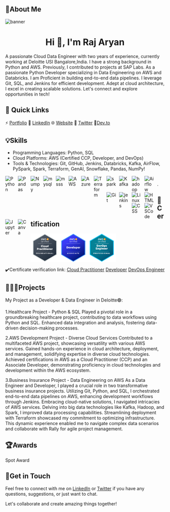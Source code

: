 ## 🤖About Me
![banner](https://64.media.tumblr.com/13d2c753eed929097cc13bbb1d3e482c/67441800327766fc-96/s1920x1080/fe67f6e7feaaf682aa84cd0280cbb4eed24e9dea.gif)

<h1 align="center">Hi 👋, I'm Raj Aryan</h1>
<b2 align="center">A passionate Cloud Data Engineer with two years of experience, currently working at Deloitte USI Bangalore,India. I have a strong background in Python and AWS. Previously, I contributed to projects at SAP Labs. As a passionate Python Developer specializing in Data Engineering on AWS and Databricks. I am Proficient in building end-to-end data pipelines. I leverage Git, SQL, and Jenkins for efficient development. Adept at cloud architecture, I excel in creating scalable solutions. Let's connect and explore opportunities in tech! </b2>

 

## 🚀 Quick Links
⚡ [Portfolio](https://rajaryan-git.github.io/portfolio/)
🔎 [LinkedIn](https://www.linkedin.com/in/rajaryan-profile/)
🌐 [Website](https://aryantechsource.blogspot.com/)
📱 [Twitter](https://twitter.com/rajaryan_28)
💬[Dev.to](https://dev.to/rajaryan)

## 💡Skills
- Programming Languages: Python, SQL
- Cloud Platforms: AWS (Certified CCP, Developer, and DevOps)
- Tools & Technologies: Git, GitHub, Jenkins, Databricks, Kafka, AirFlow, PySpark, Spark, Terraform, GenAI, Snowflake, Pandas, NumPy!
               
<img align="left" alt="Python" width="30px" style="padding-right:10px;" src="https://cdn.jsdelivr.net/gh/devicons/devicon@latest/icons/python/python-original.svg" />
<img align="left" alt="Pandas" width="30px" style="padding-right:10px;" src="https://cdn.jsdelivr.net/gh/devicons/devicon@latest/icons/pandas/pandas-original.svg" />
<img align="left" alt="Numpy" width="30px" style="padding-right:10px;" src="https://cdn.jsdelivr.net/gh/devicons/devicon@latest/icons/numpy/numpy-original.svg" />
<img align="left" alt="mysql" width="30px" style="padding-right:10px;" src="https://cdn.jsdelivr.net/gh/devicons/devicon@latest/icons/mysql/mysql-original-wordmark.svg" />
<img align="left" alt="msss" width="30px" style="padding-right:10px;" src="https://cdn.jsdelivr.net/gh/devicons/devicon@latest/icons/microsoftsqlserver/microsoftsqlserver-plain.svg" />
<img align="left" alt="AWS" width="30px" style="padding-right:10px;" src="https://cdn.jsdelivr.net/gh/devicons/devicon@latest/icons/amazonwebservices/amazonwebservices-original-wordmark.svg" />
<img align="left" alt="Azure" width="30px" style="padding-right:10px;" src="https://cdn.jsdelivr.net/gh/devicons/devicon@latest/icons/azure/azure-original.svg" />
<img align="left" alt="Terraform" width="30px" style="padding-right:10px;" src="https://cdn.jsdelivr.net/gh/devicons/devicon@latest/icons/terraform/terraform-original-wordmark.svg" />
<img align="left" alt="spark" width="30px" style="padding-right:10px;" src="https://cdn.jsdelivr.net/gh/devicons/devicon@latest/icons/apachespark/apachespark-original-wordmark.svg" />  
<img align="left" alt="Kafka" width="30px" style="padding-right:10px;" src="https://cdn.jsdelivr.net/gh/devicons/devicon@latest/icons/apachekafka/apachekafka-original-wordmark.svg" />
<img align="left" alt="hadoop" width="30px" style="padding-right:10px;" src="https://cdn.jsdelivr.net/gh/devicons/devicon@latest/icons/hadoop/hadoop-original.svg" />
<img align="left" alt="Airflow" width="30px" style="padding-right:10px;" src="https://cdn.jsdelivr.net/gh/devicons/devicon@latest/icons/apacheairflow/apacheairflow-original.svg" />
<img align="left" alt="Git" width="30px" style="padding-right:10px;" src="https://cdn.jsdelivr.net/gh/devicons/devicon/icons/git/git-original.svg" />
<img align="left" alt="jenkins" width="30px" style="padding-right:10px;" src="https://cdn.jsdelivr.net/gh/devicons/devicon@latest/icons/jenkins/jenkins-original.svg" />
<img align="left" alt="Linux" width="30px" style="padding-right:10px;" src="https://cdn.jsdelivr.net/gh/devicons/devicon/icons/linux/linux-original.svg" />
<img align="left" alt="HTML" width="30px" style="padding-right:10px;" src="https://cdn.jsdelivr.net/gh/devicons/devicon/icons/html5/html5-plain.svg" />
<img align="left" alt="CSS" width="30px" style="padding-right:10px;" src="https://cdn.jsdelivr.net/gh/devicons/devicon/icons/css3/css3-plain.svg" />
<img align="left" alt="VSCode" width="30px" style="padding-right:10px;" src="https://cdn.jsdelivr.net/gh/devicons/devicon@latest/icons/vscode/vscode-original.svg" />
<img align="left" alt="Jupyter" width="30px" style="padding-right:10px;" src="https://cdn.jsdelivr.net/gh/devicons/devicon@latest/icons/jupyter/jupyter-original-wordmark.svg" />
<img align="left" alt="Canva" width="30px" style="padding-right:10px;" src="https://cdn.jsdelivr.net/gh/devicons/devicon@latest/icons/canva/canva-original.svg" />

<br />
.

## 🎯Certification
<p style="display: flex; justify-content: flex-start;">
  <img src="https://github.com/rajaryan-git/rajaryan-Public-image/blob/main/AWS-Certified-Cloud-Practitioner_badge.png" alt="AWS_CCP_lOGO" width="90"/>
  <img src="https://github.com/rajaryan-git/rajaryan-Public-image/blob/main/AWS-Certified-Developer-Associate_badge.png" alt="AWS_DEV_lOGO" width="90"/>
  <img src="https://github.com/rajaryan-git/rajaryan-Public-image/blob/main/AWS-Certified-DevOps-Engineer-Professional_badge.png" alt="AWS_DevOps_lOGO" width="90"/>
</p>

✔️Certificate verification link:
[Cloud Practitioner](https://cp.certmetrics.com/amazon/en/public/verify/credential/825D2W8K4JBEQ1GD)
[Developer](https://cp.certmetrics.com/amazon/en/public/verify/credential/7GXKX8P2X1QQ1E3K)
[DevOps Engineer](https://cp.certmetrics.com/amazon/en/public/verify/credential/7809a18e848c4e33810fbf1a98e2919c)
 
## 👨🏻‍💻Projects
My Project as a Developer & Data Engineer in Deloitte🟢:

1.Healthcare Project - Python & SQL
Played a pivotal role in a groundbreaking healthcare project, contributing to data workflows using Python and SQL. Enhanced data integration and analysis, fostering data-driven decision-making processes.

2.AWS Development Project - Diverse Cloud Services
Contributed to a multifaceted AWS project, showcasing versatility with various AWS services. Gained hands-on experience in cloud architecture, deployment, and management, solidifying expertise in diverse cloud technologies. Achieved certifications in AWS as a Cloud Practitioner (CCP) and an Associate Developer, demonstrating proficiency in cloud technologies and development within the AWS ecosystem.

3.Business Insurance Project - Data Engineering on AWS
As a Data Engineer and Developer, I played a crucial role in two transformative business insurance projects. Utilizing Git, Python, and SQL, I orchestrated end-to-end data pipelines on AWS, enhancing development workflows through Jenkins. Embracing cloud-native solutions, I navigated intricacies of AWS services.
Delving into big data technologies like Kafka, Hadoop, and Spark, I improved data processing capabilities. Streamlining deployment with Terraform showcased my commitment to optimizing infrastructure. This dynamic experience enabled me to navigate complex data scenarios and collaborate with Rally for agile project management.

##  🏆Awards
Spot Award

## 📧Get in Touch
Feel free to connect with me on [LinkedIn](https://www.linkedin.com/in/rajaryan-profile/) or [Twitter](www.twitter.com/rajaryan_28) if you have any questions, suggestions, or just want to chat.

Let's collaborate and create amazing things together!

